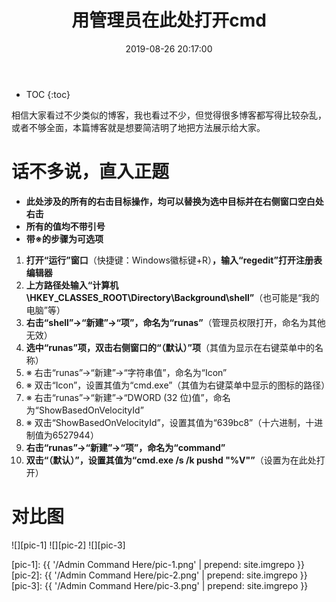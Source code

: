 ﻿---
layout: post
title: 用管理员在此处打开cmd
date: 2019-08-26 20:17:00
tags: cmd regedit
categories: tech-regedit
excerpt: Why not have a try?
---

* TOC
{:toc}

相信大家看过不少类似的博客，我也看过不少，但觉得很多博客都写得比较杂乱，或者不够全面，本篇博客就是想要简洁明了地把方法展示给大家。

# 话不多说，直入正题

- **此处涉及的所有的右击目标操作，均可以替换为选中目标并在右侧窗口空白处右击**
- **所有的值均不带引号**
- **带※的步骤为可选项**

1. **打开“运行”窗口**（快捷键：Windows徽标键+R）**，输入“regedit”打开注册表编辑器**
2. **上方路径处输入“计算机\HKEY_CLASSES_ROOT\Directory\Background\shell”**（也可能是“我的电脑”等）
3. **右击“shell”→“新建”→“项”，命名为“runas”**（管理员权限打开，命名为其他无效）
4. **选中“runas”项，双击右侧窗口的“（默认）”项**（其值为显示在右键菜单中的名称）
5. ※&nbsp;右击“runas”→“新建”→“字符串值”，命名为“Icon”
6. ※&nbsp;双击“Icon”，设置其值为“cmd.exe”（其值为右键菜单中显示的图标的路径）
7. ※&nbsp;右击“runas”→“新建”→“DWORD (32 位)值”，命名为“ShowBasedOnVelocityId”
8. ※&nbsp;双击“ShowBasedOnVelocityId”，设置其值为“639bc8”（十六进制，十进制值为6527944）
9. **右击“runas”→“新建”→“项”，命名为“command”**
10. **双击“（默认）”，设置其值为“cmd.exe /s /k pushd "%V"”**（设置为在此处打开）

# 对比图

![][pic-1]
![][pic-2]
![][pic-3]

[pic-1]: {{ '/Admin Command Here/pic-1.png' | prepend: site.imgrepo }}
[pic-2]: {{ '/Admin Command Here/pic-2.png' | prepend: site.imgrepo }}
[pic-3]: {{ '/Admin Command Here/pic-3.png' | prepend: site.imgrepo }}
